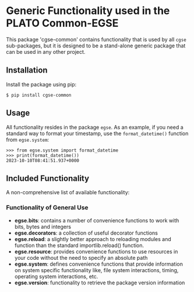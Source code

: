 # Generic Functionality used in the PLATO Common-EGSE

This package 'cgse-common' contains functionality that is used by all `cgse` sub-packages, but it is designed to be a stand-alone generic package that can be used in any other project.


## Installation

Install the package using pip:

    $ pip install cgse-common


## Usage

All functionality resides in the package `egse`. As an example, if you need a standard way to format your timestamp, use the `format_datetime()` function from `egse.system`:

    >>> from egse.system import format_datetime
    >>> print(format_datetime())
    2023-10-10T08:41:51.937+0000


## Included Functionality

A non-comprehensive list of available functionality:

### Functionality of General Use

* **egse.bits**: contains a number of convenience functions to work with bits, bytes and integers
* **egse.decorators**: a collection of useful decorator functions
* **egse.reload**: a slightly better approach to reloading modules and function than the standard importlib.reload() function.
* **egse.resource**: provides convenience functions to use resources in your code without the need to specify an absolute path
* **egse.system**: defines convenience functions that provide information on system specific functionality like, file system interactions, timing, operating system interactions, etc.
* **egse.version**: functionality to retrieve the package version information
